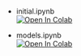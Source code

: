 <br>

* initial.ipynb<br>[![Open In Colab](https://colab.research.google.com/assets/colab-badge.svg)](https://colab.research.google.com/github/premodelling/hub/blob/develop/examples/initial.ipynb)

* models.ipynb<br>[![Open In Colab](https://colab.research.google.com/assets/colab-badge.svg)](https://colab.research.google.com/github/premodelling/hub/blob/develop/examples/models.ipynb)

<br>
<br>
<br>
<br>
